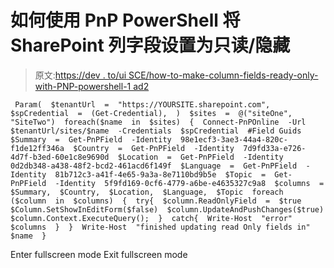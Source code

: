 # 如何使用 PnP PowerShell 将 SharePoint 列字段设置为只读/隐藏

> 原文:[https://dev . to/ui SCE/how-to-make-column-fields-ready-only-with-PNP-powershell-1 ad2](https://dev.to/uisce/how-to-make-column-fields-ready-only-with-pnp-powershell-1ad2)

```
 Param(  $tenantUrl  =  "https://YOURSITE.sharepoint.com",  $spCredential  =  (Get-Credential),  )  $sites  =  @("siteOne",  "SiteTwo")  foreach($name  in  $sites)  {  Connect-PnPOnline  -Url  $tenantUrl/sites/$name  -Credentials  $spCredential  #Field Guids  $Summary  =  Get-PnPField  -Identity  98e1ecf3-3ae3-44a4-820c-f1de12ff346a  $Country  =  Get-PnPField  -Identity  7d9fd33a-e726-4d7f-b3ed-60e1c8e9690d  $Location  =  Get-PnPField  -Identity  0d2db348-a438-48f2-bcd2-461acd6f149f  $Language  =  Get-PnPField  -Identity  81b712c3-a41f-4e65-9a3a-8e7110bd9b5e  $Topic  =  Get-PnPField  -Identity  5f9fd169-0cf6-4779-a6be-e4635327c9a8  $columns  =  $Summary,  $Country,  $Location,  $Language,  $Topic  foreach  ($column  in  $columns)  {  try{  $column.ReadOnlyField  =  $true  $Column.SetShowInEditForm($false)  $column.UpdateAndPushChanges($true)  $column.Context.ExecuteQuery();  }  catch{  Write-Host  "error"  $columns  }  }  Write-Host  "finished updating read Only fields in"  $name  } 
```

Enter fullscreen mode Exit fullscreen mode